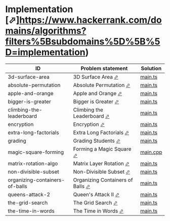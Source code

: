 # Implementation [⬀]https://www.hackerrank.com/domains/algorithms?filters%5Bsubdomains%5D%5B%5D=implementation)


| ID                             | Problem statement                                                                                        | Solution                                          |
|--------------------------------|----------------------------------------------------------------------------------------------------------|---------------------------------------------------|
| 3d-surface-area                | 3D Surface Area [⬀](https://www.hackerrank.com/challenges/3d-surface-area)                               | [main.ts](3d-surface-area/main.ts)                |
| absolute-permutation           | Absolute Permutation [⬀](https://www.hackerrank.com/challenges/absolute-permutation)                     | [main.ts](absolute-permutation/main.ts)           |
| apple-and-orange               | Apple and Orange [⬀](https://www.hackerrank.com/challenges/apple-and-orange)                             | [main.ts](apple-and-orange/main.ts)               |
| bigger-is-greater              | Bigger is Greater [⬀](https://www.hackerrank.com/challenges/bigger-is-greater)                           | [main.ts](bigger-is-greater/main.ts)              |
| climbing-the-leaderboard       | Climbing the Leaderboard [⬀](https://www.hackerrank.com/challenges/climbing-the-leaderboard)             | [main.ts](climbing-the-leaderboard/main.ts)       |
| encryption                     | Encryption [⬀](https://www.hackerrank.com/challenges/encryption)                                         | [main.ts](encryption/main.ts)                     |
| extra-long-factorials          | Extra Long Factorials [⬀](https://www.hackerrank.com/challenges/extra-long-factorials)                   | [main.ts](extra-long-factorials/main.ts)          |
| grading                        | Grading Students [⬀](https://www.hackerrank.com/challenges/grading)                                      | [main.ts](grading/main.ts)                        |
| magic-square-forming           | Forming a Magic Square [⬀](https://www.hackerrank.com/challenges/magic-square-forming)                   | [main.cpp](magic-square-forming/main.cpp)         |
| matrix-rotation-algo           | Matrix Layer Rotation [⬀](https://www.hackerrank.com/challenges/matrix-rotation-algo)                    | [main.ts](matrix-rotation-algo/main.ts)           |
| non-divisible-subset           | Non-Divisible Subset [⬀](https://www.hackerrank.com/challenges/non-divisible-subset)                     | [main.ts](non-divisible-subset/main.ts)           |
| organizing-containers-of-balls | Organizing Containers of Balls [⬀](https://www.hackerrank.com/challenges/organizing-containers-of-balls) | [main.ts](organizing-containers-of-balls/main.ts) |
| queens-attack-2                | Queen's Attack II [⬀](https://www.hackerrank.com/challenges/queens-attack-2)                             | [main.ts](queens-attack-2/main.ts)                |
| the-grid-search                | The Grid Search [⬀](https://www.hackerrank.com/challenges/the-grid-search)                               | [main.ts](the-grid-search/main.ts)                |
| the-time-in-words              | The Time in Words [⬀](https://www.hackerrank.com/challenges/the-time-in-words)                           | [main.ts](the-time-in-words/main.ts)              |

